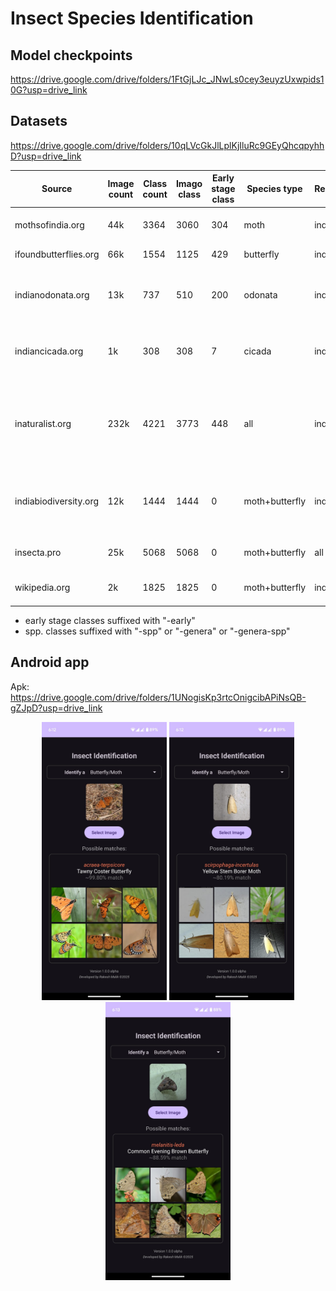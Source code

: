 # Insect Species Identification

## Model checkpoints

https://drive.google.com/drive/folders/1FtGjLJc_JNwLs0cey3euyzUxwpids10G?usp=drive_link

## Datasets

https://drive.google.com/drive/folders/10qLVcGkJlLplKjIluRc9GEyQhcqpyhhD?usp=drive_link

| Source					| Image count | Class count | Imago class | Early stage class | Species type   | Region   | Comments
|---------------------------|-------------|-------------|-------------|-------------------|----------------|----------|------------------------------------
| mothsofindia.org   		| 44k         | 3364        | 3060        | 304               | moth           | india    | Contains 411 spp. classes
| ifoundbutterflies.org   	| 66k         | 1554        | 1125        | 429               | butterfly      | india    | Contains 35 spp. classes
| indianodonata.org			| 13k         | 737         | 510         | 200               | odonata        | india    | Contains 27 spp. classes <br/>& 157 empty classes
| indiancicada.org		   	| 1k          | 308         | 308         | 7                 | cicada         | india    | Contains 1 spp. classes <br/>& 139 empty classes
| inaturalist.org           | 232k        | 4221        | 3773        | 448               | all            | india    | Contains <br/>2732 moth, <br/>976 butterfly, <br/>370 odonata, <br/>154 cicada classes
| indiabiodiversity.org   	| 12k         | 1444        | 1444        | 0                 | moth+butterfly | india    | Contains typo in class names, <br/>uses legacy class names
| insecta.pro               | 25k         | 5068        | 5068        | 0                 | moth+butterfly | all      | Low res images (320x~250)
| wikipedia.org				| 2k          | 1825        | 1825        | 0                 | moth+butterfly | india    | Low res images (220x~160)
- early stage classes suffixed with "-early"
- spp. classes suffixed with "-spp" or "-genera" or "-genera-spp"

## Android app

Apk: https://drive.google.com/drive/folders/1UNogisKp3rtcOnigcibAPiNsQB-gZJpD?usp=drive_link

<p align="center">
	<img src="insect-id-app/screenshots/1.jpg" alt="Screenshot" width="200"/>
	<img src="insect-id-app/screenshots/2.jpg" alt="Screenshot" width="200"/>
	<img src="insect-id-app/screenshots/3.jpg" alt="Screenshot" width="200"/>
</p>